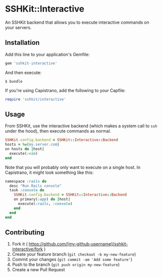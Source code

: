 # SSHKit::Interactive

An SSHKit backend that allows you to execute interactive commands on your servers.

## Installation

Add this line to your application's Gemfile:

```ruby
gem 'sshkit-interactive'
```

And then execute:

    $ bundle

If you're using Capistrano, add the following to your Capfile:

```ruby
require 'sshkit/interactive'
```

## Usage

From SSHKit, use the interactive backend (which makes a system call to `ssh` under the hood), then execute commands as normal.

```ruby
SSHKit.config.backend = SSHKit::Interactive::Backend
hosts = %w{my.server.com}
on hosts do |host|
  execute(:vim)
end
```

Note that you will probably only want to execute on a single host. In Capistrano, it might look something like this:

```ruby
namespace :rails do
  desc "Run Rails console"
  task :console do
    SSHKit.config.backend = SSHKit::Interactive::Backend
    on primary(:app) do |host|
      execute(:rails, :console)
    end
  end
end
```

## Contributing

1. Fork it ( https://github.com/[my-github-username]/sshkit-interactive/fork )
2. Create your feature branch (`git checkout -b my-new-feature`)
3. Commit your changes (`git commit -am 'Add some feature'`)
4. Push to the branch (`git push origin my-new-feature`)
5. Create a new Pull Request

